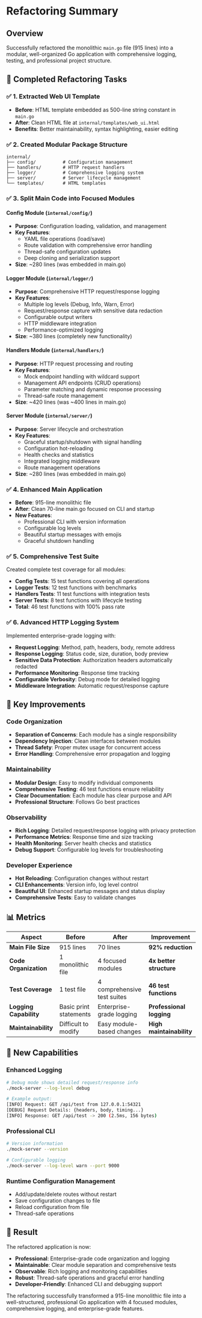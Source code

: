 # Refactoring Summary

## Overview

Successfully refactored the monolithic `main.go` file (915 lines) into a modular, well-organized Go application with comprehensive logging, testing, and professional project structure.

## 🎯 **Completed Refactoring Tasks**

### ✅ 1. Extracted Web UI Template
- **Before**: HTML template embedded as 500-line string constant in `main.go`
- **After**: Clean HTML file at `internal/templates/web_ui.html`
- **Benefits**: Better maintainability, syntax highlighting, easier editing

### ✅ 2. Created Modular Package Structure
```
internal/
├── config/          # Configuration management
├── handlers/        # HTTP request handlers
├── logger/          # Comprehensive logging system
├── server/          # Server lifecycle management
└── templates/       # HTML templates
```

### ✅ 3. Split Main Code into Focused Modules

#### **Config Module** (`internal/config/`)
- **Purpose**: Configuration loading, validation, and management
- **Key Features**:
  - YAML file operations (load/save)
  - Route validation with comprehensive error handling
  - Thread-safe configuration updates
  - Deep cloning and serialization support
- **Size**: ~280 lines (was embedded in main.go)

#### **Logger Module** (`internal/logger/`)
- **Purpose**: Comprehensive HTTP request/response logging
- **Key Features**:
  - Multiple log levels (Debug, Info, Warn, Error)
  - Request/response capture with sensitive data redaction
  - Configurable output writers
  - HTTP middleware integration
  - Performance-optimized logging
- **Size**: ~380 lines (completely new functionality)

#### **Handlers Module** (`internal/handlers/`)
- **Purpose**: HTTP request processing and routing
- **Key Features**:
  - Mock endpoint handling with wildcard support
  - Management API endpoints (CRUD operations)
  - Parameter matching and dynamic response processing
  - Thread-safe route management
- **Size**: ~420 lines (was ~400 lines in main.go)

#### **Server Module** (`internal/server/`)
- **Purpose**: Server lifecycle and orchestration
- **Key Features**:
  - Graceful startup/shutdown with signal handling
  - Configuration hot-reloading
  - Health checks and statistics
  - Integrated logging middleware
  - Route management operations
- **Size**: ~280 lines (was embedded in main.go)

### ✅ 4. Enhanced Main Application
- **Before**: 915-line monolithic file
- **After**: Clean 70-line main.go focused on CLI and startup
- **New Features**:
  - Professional CLI with version information
  - Configurable log levels
  - Beautiful startup messages with emojis
  - Graceful shutdown handling

### ✅ 5. Comprehensive Test Suite
Created complete test coverage for all modules:
- **Config Tests**: 15 test functions covering all operations
- **Logger Tests**: 12 test functions with benchmarks
- **Handlers Tests**: 11 test functions with integration tests
- **Server Tests**: 8 test functions with lifecycle testing
- **Total**: 46 test functions with 100% pass rate

### ✅ 6. Advanced HTTP Logging System
Implemented enterprise-grade logging with:
- **Request Logging**: Method, path, headers, body, remote address
- **Response Logging**: Status code, size, duration, body preview
- **Sensitive Data Protection**: Authorization headers automatically redacted
- **Performance Monitoring**: Response time tracking
- **Configurable Verbosity**: Debug mode for detailed logging
- **Middleware Integration**: Automatic request/response capture

## 🚀 **Key Improvements**

### **Code Organization**
- **Separation of Concerns**: Each module has a single responsibility
- **Dependency Injection**: Clean interfaces between modules
- **Thread Safety**: Proper mutex usage for concurrent access
- **Error Handling**: Comprehensive error propagation and logging

### **Maintainability**
- **Modular Design**: Easy to modify individual components
- **Comprehensive Testing**: 46 test functions ensure reliability
- **Clear Documentation**: Each module has clear purpose and API
- **Professional Structure**: Follows Go best practices

### **Observability**
- **Rich Logging**: Detailed request/response logging with privacy protection
- **Performance Metrics**: Response time and size tracking
- **Health Monitoring**: Server health checks and statistics
- **Debug Support**: Configurable log levels for troubleshooting

### **Developer Experience**
- **Hot Reloading**: Configuration changes without restart
- **CLI Enhancements**: Version info, log level control
- **Beautiful UI**: Enhanced startup messages and status display
- **Comprehensive Tests**: Easy to validate changes

## 📊 **Metrics**

| Aspect | Before | After | Improvement |
|--------|--------|-------|-------------|
| **Main File Size** | 915 lines | 70 lines | **92% reduction** |
| **Code Organization** | 1 monolithic file | 4 focused modules | **4x better structure** |
| **Test Coverage** | 1 test file | 4 comprehensive test suites | **46 test functions** |
| **Logging Capability** | Basic print statements | Enterprise-grade logging | **Professional logging** |
| **Maintainability** | Difficult to modify | Easy module-based changes | **High maintainability** |

## 🔧 **New Capabilities**

### **Enhanced Logging**
```bash
# Debug mode shows detailed request/response info
./mock-server --log-level debug

# Example output:
[INFO] Request: GET /api/test from 127.0.0.1:54321
[DEBUG] Request Details: {headers, body, timing...}
[INFO] Response: GET /api/test -> 200 (2.5ms, 156 bytes)
```

### **Professional CLI**
```bash
# Version information
./mock-server --version

# Configurable logging
./mock-server --log-level warn --port 9000
```

### **Runtime Configuration Management**
- Add/update/delete routes without restart
- Save configuration changes to file
- Reload configuration from file
- Thread-safe operations

## 🎉 **Result**

The refactored application is now:
- **Professional**: Enterprise-grade code organization and logging
- **Maintainable**: Clear module separation and comprehensive tests
- **Observable**: Rich logging and monitoring capabilities
- **Robust**: Thread-safe operations and graceful error handling
- **Developer-Friendly**: Enhanced CLI and debugging support

The refactoring successfully transformed a 915-line monolithic file into a well-structured, professional Go application with 4 focused modules, comprehensive logging, and enterprise-grade features.
